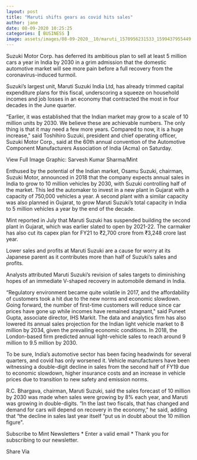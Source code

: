 ```yaml
---
layout: post
title: "Maruti shifts gears as covid hits sales"
author: jane 
date: 08-09-2020 10:25:25 
categories: [ BUSINESS ] 
image: assets/images/08-09-2020__10/maruti_1570956231533_1599437955449.jpg
---
```

Suzuki Motor Corp. has deferred its ambitious plan to sell at least 5 million cars a year in India by 2030 in a grim admission that the domestic automotive market will see more pain before a full recovery from the coronavirus-induced turmoil.

Suzuki’s largest unit, Maruti Suzuki India Ltd, has already trimmed capital expenditure plans for this fiscal, underscoring a squeeze on household incomes and job losses in an economy that contracted the most in four decades in the June quarter.

“Earlier, it was established that the Indian market may grow to a scale of 10 million units by 2030. We believe these are achievable numbers. The only thing is that it may need a few more years. Compared to now, it is a huge increase," said Toshihiro Suzuki, president and chief operating officer, Suzuki Motor Corp., said at the 60th annual convention of the Automotive Component Manufacturers Association of India (Acma) on Saturday.

View Full Image Graphic: Sarvesh Kumar Sharma/Mint





Enthused by the potential of the Indian market, Osamu Suzuki, chairman, Suzuki Motor, announced in 2018 that the company expects annual sales in India to grow to 10 million vehicles by 2030, with Suzuki controlling half of the market. This led the automaker to invest in a new plant in Gujarat with a capacity of 750,000 vehicles a year. A second plant with a similar capacity was also planned in Gujarat, to grow Maruti Suzuki’s total capacity in India to 5 million vehicles a year by the end of the decade.

Mint reported in July that Maruti Suzuki has suspended building the second plant in Gujarat, which was earlier slated to open by 2021-22. The carmaker has also cut its capex plan for FY21 to ₹2,700 crore from ₹3,248 crore last year.

Lower sales and profits at Maruti Suzuki are a cause for worry at its Japanese parent as it contributes more than half of Suzuki’s sales and profits.

Analysts attributed Maruti Suzuki’s revision of sales targets to diminishing hopes of an immediate V-shaped recovery in automobile demand in India.

“Regulatory environment became quite volatile in 2017, and the affordability of customers took a hit due to the new norms and economic slowdown. Going forward, the number of first-time customers will reduce since car prices have gone up while incomes have remained stagnant," said Puneet Gupta, associate director, IHS Markit. The data and analytics firm has also lowered its annual sales projection for the Indian light vehicle market to 8 million by 2034, given the prevailing economic conditions. In 2018, the London-based firm predicted annual light-vehicle sales to reach around 9 million to 9.5 million by 2030.

To be sure, India’s automotive sector has been facing headwinds for several quarters, and covid has only worsened it. Vehicle manufacturers have been witnessing a double-digit decline in sales from the second half of FY19 due to economic slowdown, higher insurance costs and an increase in vehicle prices due to transition to new safety and emission norms.

R.C. Bhargava, chairman, Maruti Suzuki, said the sales forecast of 10 million by 2030 was made when sales were growing by 8% each year, and Maruti was growing in double-digits. “In the last two fiscals, that has changed and demand for cars will depend on recovery in the economy," he said, adding that “the decline in sales last year itself “put us in doubt about the 10 million figure".

Subscribe to Mint Newsletters * Enter a valid email * Thank you for subscribing to our newsletter.

Share Via